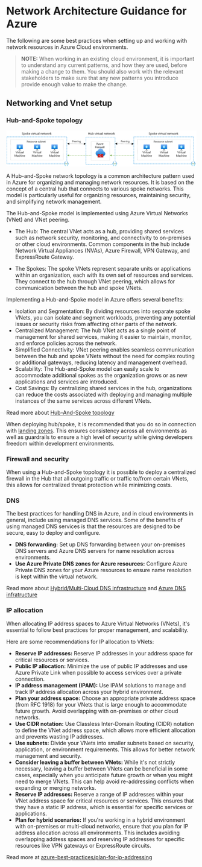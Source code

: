 # Network Architecture Guidance for Azure
The following are some best practices when setting up and working with network resources in Azure Cloud environments.

> **NOTE:** When working in an existing cloud environment, it is important to understand any current patterns, and how they are used, before making a change to them. You should also work with the relevant stakeholders to make sure that any new patterns you introduce provide enough value to make the change.

## Networking and Vnet setup

### Hub-and-Spoke topology

![image](images/spoke-spoke-routing.png)

A Hub-and-Spoke network topology is a common architecture pattern used in Azure for organizing and managing network resources. It is based on the concept of a central hub that connects to various spoke networks. This model is particularly useful for organizing resources, maintaining security, and simplifying network management.

The Hub-and-Spoke model is implemented using Azure Virtual Networks (VNet) and VNet peering.

* The Hub: The central VNet acts as a hub, providing shared services such as network security, monitoring, and connectivity to on-premises or other cloud environments. Common components in the hub include Network Virtual Appliances (NVAs), Azure Firewall, VPN Gateway, and ExpressRoute Gateway.

* The Spokes: The spoke VNets represent separate units or applications within an organization, each with its own set of resources and services. They connect to the hub through VNet peering, which allows for communication between the hub and spoke VNets.

Implementing a Hub-and-Spoke model in Azure offers several benefits:

* Isolation and Segmentation: By dividing resources into separate spoke VNets, you can isolate and segment workloads, preventing any potential issues or security risks from affecting other parts of the network.
* Centralized Management: The hub VNet acts as a single point of management for shared services, making it easier to maintain, monitor, and enforce policies across the network.
* Simplified Connectivity: VNet peering enables seamless communication between the hub and spoke VNets without the need for complex routing or additional gateways, reducing latency and management overhead.
* Scalability: The Hub-and-Spoke model can easily scale to accommodate additional spokes as the organization grows or as new applications and services are introduced.
* Cost Savings: By centralizing shared services in the hub, organizations can reduce the costs associated with deploying and managing multiple instances of the same services across different VNets.

Read more about [Hub-And-Spoke topology](https://learn.microsoft.com/azure/architecture/reference-architectures/hybrid-networking/hub-spoke?tabs=cli)

When deploying hub/spoke, it is recommended that you do so in connection with [landing zones](https://learn.microsoft.com/azure/cloud-adoption-framework/ready/landing-zone/). This ensures consistency across all environments as well as guardrails to ensure a high level of security while giving developers freedom within development environments.

### Firewall and security

When using a Hub-and-Spoke topology it is possible to deploy a centralized firewall in the Hub that all outgoing traffic or traffic to/from certain VNets, this allows for centralized threat protection while minimizing costs.

### DNS

The best practices for handling DNS in Azure, and in cloud environments in general, include using managed DNS services. Some of the benefits of using managed DNS services is that the resources are designed to be secure, easy to deploy and configure.

* **DNS forwarding:** Set up DNS forwarding between your on-premises DNS servers and Azure DNS servers for name resolution across environments.
* **Use Azure Private DNS zones for Azure resources:** Configure Azure Private DNS zones for your Azure resources to ensure name resolution is kept within the virtual network.

Read more about [Hybrid/Multi-Cloud DNS infrastructure](https://learn.microsoft.com/azure/architecture/hybrid/hybrid-dns-infra) and [Azure DNS infratructure](https://learn.microsoft.com/azure/dns/)

### IP allocation

When allocating IP address spaces to Azure Virtual Networks (VNets), it's essential to follow best practices for proper management, and scalability.

Here are some recommendations for IP allocation to VNets:

* **Reserve IP addresses:** Reserve IP addresses in your address space for critical resources or services.
* **Public IP allocation:** Minimize the use of public IP addresses and use Azure Private Link when possible to access services over a private connection.
* **IP address management (IPAM):** Use IPAM solutions to manage and track IP address allocation across your hybrid environment.
* **Plan your address space:** Choose an appropriate private address space (from RFC 1918) for your VNets that is large enough to accommodate future growth. Avoid overlapping with on-premises or other cloud networks.
* **Use CIDR notation:** Use Classless Inter-Domain Routing (CIDR) notation to define the VNet address space, which allows more efficient allocation and prevents wasting IP addresses.
* **Use subnets:** Divide your VNets into smaller subnets based on security, application, or environment requirements. This allows for better network management and security.
* **Consider leaving a buffer between VNets:** While it's not strictly necessary, leaving a buffer between VNets can be beneficial in some cases, especially when you anticipate future growth or when you might need to merge VNets. This can help avoid re-addressing conflicts when expanding or merging networks.
* **Reserve IP addresses:** Reserve a range of IP addresses within your VNet address space for critical resources or services. This ensures that they have a static IP address, which is essential for specific services or applications.
* **Plan for hybrid scenarios:** If you're working in a hybrid environment with on-premises or multi-cloud networks, ensure that you plan for IP address allocation across all environments. This includes avoiding overlapping address spaces and reserving IP addresses for specific resources like VPN gateways or ExpressRoute circuits.

Read more at [azure-best-practices/plan-for-ip-addressing](https://learn.microsoft.com/azure/cloud-adoption-framework/ready/azure-best-practices/plan-for-ip-addressing)